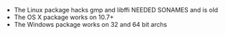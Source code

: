 * The Linux package hacks gmp and libffi NEEDED SONAMES and is old
* The OS X package works on 10.7+
* The Windows package works on 32 and 64 bit archs
